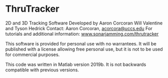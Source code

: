# ThruTracker
2D and 3D Tracking Software Developed by Aaron Corcoran Will Valentine and Tyson Hedrick
Contact: Aaron Corcoran, acorcora@uccs.edu
For tutorials and additional information: www.sonarjamming.com/thrutracker

This software is provided for personal use with no warrantees. It will be published with a license allowing free personal use, but it is not to be used for commercial purposes.

This code was written in Matlab version 2019b. It is not backwards compatible with previous versions.
